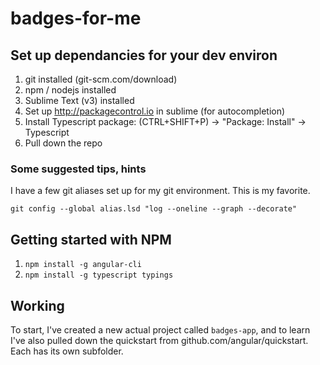 # badges-for-me

## Set up dependancies for your dev environ

1. git installed (git-scm.com/download)
1. npm / nodejs installed
1. Sublime Text (v3) installed
1. Set up http://packagecontrol.io in sublime (for autocompletion)
1. Install Typescript package: (CTRL+SHIFT+P) -> "Package: Install" -> Typescript
1. Pull down the repo

### Some suggested tips, hints

I have a few git aliases set up for my git environment. This is my favorite.

  `git config --global alias.lsd "log --oneline --graph --decorate"`


## Getting started with NPM

1. `npm install -g angular-cli`
2. `npm install -g typescript typings`

## Working

To start, I've created a new actual project called `badges-app`, 
and to learn I've also pulled down the quickstart from github.com/angular/quickstart.  Each has its own subfolder.


